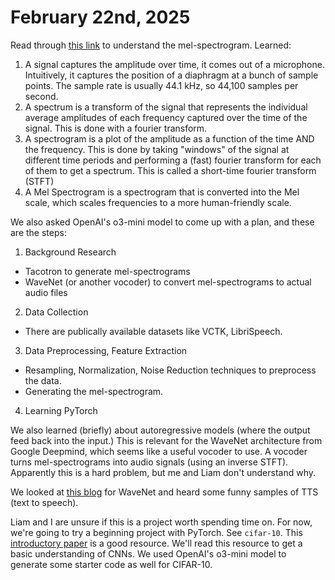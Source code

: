 # February 22nd, 2025

Read through [this link](https://medium.com/analytics-vidhya/understanding-the-mel-spectrogram-fca2afa2ce53) to understand the mel-spectrogram.
Learned:
1. A signal captures the amplitude over time, it comes out of a microphone. Intuitively, it captures the position of a diaphragm at a bunch of sample points. The sample rate is usually 44.1 kHz, so 44,100 samples per second.
2. A spectrum is a transform of the signal that represents the individual average amplitudes of each frequency captured over the time of the signal. This is done with a fourier transform.
3. A spectrogram is a plot of the amplitude as a function of the time AND the frequency. This is done by taking "windows" of the signal at different time periods and performing a (fast) fourier transform for each of them to get a spectrum. This is called a short-time fourier transform (STFT)
4. A Mel Spectrogram is a spectrogram that is converted into the Mel scale, which scales frequencies to a more human-friendly scale.

We also asked OpenAI's o3-mini model to come up with a plan, and these are the steps:
1. Background Research
- Tacotron to generate mel-spectrograms
- WaveNet (or another vocoder) to convert mel-spectrograms to actual audio files 
2. Data Collection
- There are publically available datasets like VCTK, LibriSpeech.
3. Data Preprocessing, Feature Extraction
- Resampling, Normalization, Noise Reduction techniques to preprocess the data.
- Generating the mel-spectrogram.
4. Learning PyTorch

We also learned (briefly) about autoregressive models (where the output feed back into the input.) This is relevant for the WaveNet architecture from Google Deepmind, which seems like a useful vocoder to use. A vocoder turns mel-spectrograms into audio signals (using an inverse STFT). Apparently this is a hard problem, but me and Liam don't understand why.

We looked at [this blog](https://deepmind.google/discover/blog/wavenet-a-generative-model-for-raw-audio/) for WaveNet and heard some funny samples of TTS (text to speech).

Liam and I are unsure if this is a project worth spending time on. For now, we're going to try a beginning project with PyTorch. See `cifar-10`. This [introductory paper](https://arxiv.org/pdf/1511.08458) is a good resource. We'll read this resource to get a basic understanding of CNNs. We used OpenAI's o3-mini model to generate some starter code as well for CIFAR-10.